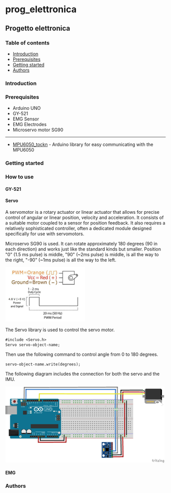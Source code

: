# prog_elettronica
## Progetto elettronica
### Table of contents
* [Introduction](#introduction)
* [Prerequisites](#prerequisites)
* [Getting started](#getting-started)
* [Authors](#authors)

### Introduction 

### Prerequisites

* Arduino UNO
* GY-521
* EMG Sensor 
* EMG Electrodes
* Microservo motor SG90

_________________

* [MPU6050_tockn](https://github.com/Tockn/MPU6050_tockn) - Arduino library for easy communicating with the MPU6050




### Getting started

### How to use
#### GY-521 

#### Servo 
A servomotor is a rotary actuator or linear actuator that allows for precise control of angular or linear position, velocity and acceleration. It consists of a suitable motor coupled to a sensor for position feedback. It also requires a relatively sophisticated controller, often a dedicated module designed specifically for use with servomotors.

Microservo SG90 is used. It can rotate approximately 180 degrees (90 in each direction) and works just like the standard kinds but smaller. Position "0" (1.5 ms pulse) is middle, "90" (~2ms pulse) is middle, is all the way to the right, "-90" (~1ms pulse) is all the way to the left.

<img src="https://github.com/mastroalex/progelettronica/blob/main/servo/sg90.png" alt="servo_control" width="250"/>

The Servo library is used to control the servo motor.
 ```
#include <Servo.h> 
Servo servo-object-name;
```

Then use the following command to control angle from 0 to 180 degrees.

 ```
servo-object-name.write(degrees);
```
The following diagram includes the connection for both the servo and the IMU.

<img src="https://github.com/mastroalex/progelettronica/blob/main/GY-521%20file/gy%2Bservo_bb.png" alt="servo+gy" width="500"/>

#### EMG 

### Authors 

